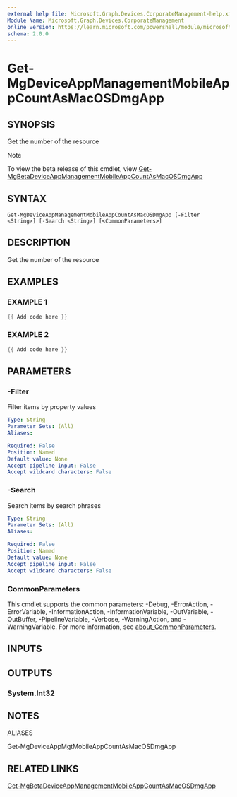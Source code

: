 ```yaml
---
external help file: Microsoft.Graph.Devices.CorporateManagement-help.xml
Module Name: Microsoft.Graph.Devices.CorporateManagement
online version: https://learn.microsoft.com/powershell/module/microsoft.graph.devices.corporatemanagement/get-mgdeviceappmanagementmobileappcountasmacosdmgapp
schema: 2.0.0
---
```


# Get-MgDeviceAppManagementMobileAppCountAsMacOSDmgApp

## SYNOPSIS
Get the number of the resource

> [!NOTE]
> To view the beta release of this cmdlet, view [Get-MgBetaDeviceAppManagementMobileAppCountAsMacOSDmgApp](/powershell/module/Microsoft.Graph.Beta.Devices.CorporateManagement/Get-MgBetaDeviceAppManagementMobileAppCountAsMacOSDmgApp?view=graph-powershell-beta)

## SYNTAX

```
Get-MgDeviceAppManagementMobileAppCountAsMacOSDmgApp [-Filter <String>] [-Search <String>] [<CommonParameters>]
```

## DESCRIPTION
Get the number of the resource

## EXAMPLES

### EXAMPLE 1
```powershell
{{ Add code here }}
```

### EXAMPLE 2
```powershell
{{ Add code here }}
```

## PARAMETERS

### -Filter
Filter items by property values

```yaml
Type: String
Parameter Sets: (All)
Aliases:

Required: False
Position: Named
Default value: None
Accept pipeline input: False
Accept wildcard characters: False
```

### -Search
Search items by search phrases

```yaml
Type: String
Parameter Sets: (All)
Aliases:

Required: False
Position: Named
Default value: None
Accept pipeline input: False
Accept wildcard characters: False
```

### CommonParameters
This cmdlet supports the common parameters: -Debug, -ErrorAction, -ErrorVariable, -InformationAction, -InformationVariable, -OutVariable, -OutBuffer, -PipelineVariable, -Verbose, -WarningAction, and -WarningVariable. For more information, see [about_CommonParameters](http://go.microsoft.com/fwlink/?LinkID=113216).

## INPUTS

## OUTPUTS

### System.Int32
## NOTES

ALIASES

Get-MgDeviceAppMgtMobileAppCountAsMacOSDmgApp

## RELATED LINKS
[Get-MgBetaDeviceAppManagementMobileAppCountAsMacOSDmgApp](/powershell/module/Microsoft.Graph.Beta.Devices.CorporateManagement/Get-MgBetaDeviceAppManagementMobileAppCountAsMacOSDmgApp?view=graph-powershell-beta)
